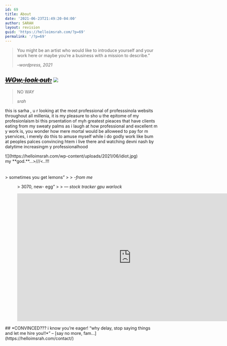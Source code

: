 ```yaml
---
id: 69
title: About
date: '2021-06-23T21:49:20-04:00'
author: SARAH
layout: revision
guid: 'https://helloimsrah.com/?p=69'
permalink: '/?p=69'
---
```


> You might be an artist who would like to introduce yourself and your work here or maybe you’re a business with a mission to describe.”
> 
> <cite>–wordpress, 2021</cite>

## ***<s>[WOw, look out:](https://youtu.be/04854XqcfCY?t=38)</s>*** ![](https://helloimsrah.com/wp-content/uploads/2021/06/IMG_20210516_205659-scaled.jpg)

> NO WAY
> 
> <cite>srah</cite>

this is sarha , u r looking at the most professional of professsinola websits throughout all millenia, it is my pleasure to sho u the epitome of my profesionlaism bi this prsentation of myh greatest pieaces that have clients eating from my sweaty palms as i laugh at how professional and excellent m y work is, you wonder how mere mortal would be alloweed to pay for m yservices, i merely do this to amuse myself while i do godly work like bum at peoples palces convincing htem i live there and watching devni nash by datytime increasingm y professionalhood

<div class="wp-block-cover has-background-dim is-style-default" style="min-height:70px">![](https://helloimsrah.com/wp-content/uploads/2021/06/idiot.jpg)<div class="wp-block-cover__inner-container">my **god.**…&gt;///&lt;..!!!

</div></div>> sometimes you get lemons”
> 
> <cite>-from me</cite>

<figure class="wp-block-pullquote">> 3070, new- egg”
> 
> <cite>— stock tracker gpu warlock</cite>

</figure><figure class="wp-block-embed is-type-video is-provider-youtube wp-block-embed-youtube wp-embed-aspect-16-9 wp-has-aspect-ratio"><div class="wp-block-embed__wrapper"><iframe allow="accelerometer; autoplay; clipboard-write; encrypted-media; gyroscope; picture-in-picture; web-share" allowfullscreen="" frameborder="0" height="422" loading="lazy" src="https://www.youtube.com/embed/aOcAwXgaT3Y?feature=oembed" title="Canon in D - 24 Hour Animation Challenge 2019" width="750"></iframe></div></figure>## *CONVINCED??? i know you’re eager! “why delay, stop saying things and let me hire you!!*” – [say no more, fam…](https://helloimsrah.com/contact/) 